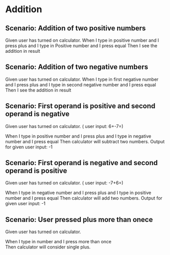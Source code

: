 # Addition

## Scenario: Addition of two positive numbers
  
  Given user has turned on calculator.
  When I type in positive number and I press plus and I type in Positive number
  and I press equal
  Then I see the addition in result

## Scenario: Addition of two negative numbers
  
  Given user has turned on calculator.
  When I type in first negative number and I press plus and I type in second
  negative number and I press equal
  Then I see the addition in result
  
## Scenario: First operand is positive and second operand is negative

  Given user has turned on calculator. ( user input: 6+-7=)

  When I type in positive number and I press plus and I type in negative number
  and I press equal
  Then calculator will subtract two numbers. Output for given user input: -1
  
## Scenario: First operand is negative and second operand is positive
  
  Given user has turned on calculator. ( user input: -7+6=)

  When I type in negative number and I press plus and I type in positive number
  and I press equal
  Then calculator will add two numbers. Output for given user input: -1
  
## Scenario: User pressed plus more than onece
  
  Given user has turned on calculator.

  When I type in number and I press more than once  
  Then calculator will consider single plus.
